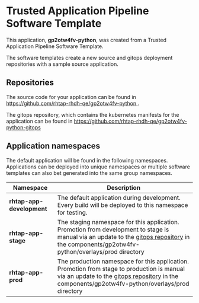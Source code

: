 # Trusted Application Pipeline Software Template

This application, **gp2otw4fv-python**, was created from a Trusted Application Pipeline Software Template.

The software templates create a new source and gitops deployment repositories with a sample source application. 

## Repositories

The source code for your application can be found in [https://github.com/rhtap-rhdh-qe/gp2otw4fv-python ](https://github.com/rhtap-rhdh-qe/gp2otw4fv-python ).
 
The gitops repository, which contains the kubernetes manifests for the application can be found in 
[https://github.com/rhtap-rhdh-qe/gp2otw4fv-python-gitops ](https://github.com/rhtap-rhdh-qe/gp2otw4fv-python-gitops ) 

## Application namespaces 

The default application will be found in the following namespaces. Applications can be deployed into unique namespaces or multiple software templates can also bet generated into the same group namespaces.  

|  Namespace   |  Description   |  
| -------- | -------- |   
| **rhtap-app-development** | The default application during development. Every build will be deployed to this namespace for testing. | 
| **rhtap-app-stage** | The staging namespace for this application. Promotion from development to stage is manual via an update to the [gitops repository](https://github.com/rhtap-rhdh-qe/gp2otw4fv-python-gitops ) in the components/gp2otw4fv-python/overlays/prod directory |  
| **rhtap-app-prod** | The production namespace for this application. Promotion from stage to production is manual via an update to the [gitops repository](https://github.com/rhtap-rhdh-qe/gp2otw4fv-python-gitops ) in the components/gp2otw4fv-python/overlays/prod directory | 